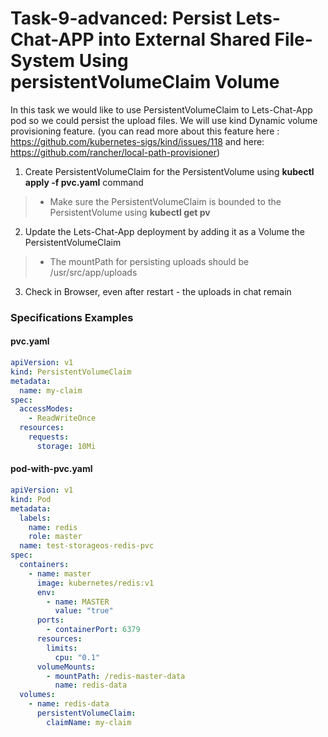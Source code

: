 # Task-9-advanced: Persist Lets-Chat-APP into External Shared File-System Using **persistentVolumeClaim** Volume
In this task we would like to use PersistentVolumeClaim  to Lets-Chat-App pod so we could persist the upload files.
We will use kind Dynamic volume provisioning feature.
(you can read more about this feature here : https://github.com/kubernetes-sigs/kind/issues/118 and here: https://github.com/rancher/local-path-provisioner)
1. Create PersistentVolumeClaim for the PersistentVolume using **kubectl apply -f pvc.yaml** command
  > * Make sure the PersistentVolumeClaim is bounded to the PersistentVolume using **kubectl get pv**
2. Update the Lets-Chat-App deployment by adding it as a Volume the PersistentVolumeClaim
  > * The mountPath for persisting uploads should be /usr/src/app/uploads
3. Check in Browser, even after restart - the uploads in chat remain

  
### Specifications Examples

#### pvc.yaml
```yaml
apiVersion: v1
kind: PersistentVolumeClaim
metadata:
  name: my-claim
spec:
  accessModes:
    - ReadWriteOnce
  resources:
    requests:
      storage: 10Mi
```

#### pod-with-pvc.yaml
```yaml
apiVersion: v1
kind: Pod
metadata:
  labels:
    name: redis
    role: master
  name: test-storageos-redis-pvc
spec:
  containers:
    - name: master
      image: kubernetes/redis:v1
      env:
        - name: MASTER
          value: "true"
      ports:
        - containerPort: 6379
      resources:
        limits:
          cpu: "0.1"
      volumeMounts:
        - mountPath: /redis-master-data
          name: redis-data
  volumes:
    - name: redis-data
      persistentVolumeClaim:
        claimName: my-claim
```
